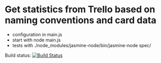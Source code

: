 Get statistics from Trello based on naming conventions and card data
===

- configuration in main.js
- start with node main.js
- tests with ./node_modules/jasmine-node/bin/jasmine-node spec/

Build status: [![Build Status](https://travis-ci.org/adcloud/trello-stats.png)](https://travis-ci.org/adcloud/trello-stats)
